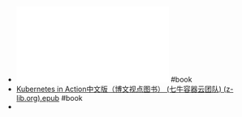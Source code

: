 - ![【高清电子版】Kubernetes实战（套装共2册）.pdf](../assets/【高清电子版】Kubernetes实战（套装共2册）_1650875756805_0.pdf) #book
- [Kubernetes in Action中文版（博文视点图书） (七牛容器云团队) (z-lib.org).epub](../assets/Kubernetes_in_Action中文版（博文视点图书）_(七牛容器云团队)_(z-lib.org)_1652771731541_0.epub) #book
-